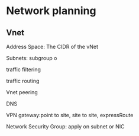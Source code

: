 # Network planning

## Vnet

Address Space: The CIDR of the vNet

Subnets: subgroup o

traffic filtering

traffic routing

Vnet peering

DNS

VPN gateway:point to site, site to site, expressRoute

Network Security Group: apply on subnet or NIC
